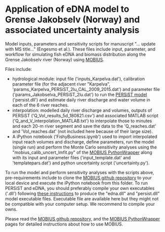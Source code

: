 # Application of eDNA model to Grense Jakobselv (Norway) and associated uncertainty analysis 
Model inputs, parameters and sensitivity scripts for manuscript "... update with MS title..." (Engesmo et al.).
These files include input, parameter, and workflow for simulating fish eDNA and biomass distribution along the Grense Jakobselv river (Norway) using [MOBIUS](https://doi.org/10.5194/gmd-14-1885-2021).

Files include: 
- hydrological module: input file ('inputs_Karpelva.dat'), calibration parameter file (for the adjacent river "Karpelva", 'params_Karpelva_PERSiST_2lu_CAL_2009_2015.dat') and parameter file ('params_Jakobselva_PERSiST_2lu.dat') to run the [PERSiST model](https://github.com/NIVANorge/Mobius/tree/master/Applications/Persist) ('persist.dll') and estimate daily river discharge and water volume in each of the 6 river reaches.
- interpolation: modelled daily river discharge and volumes, outputs of PERSiST ('Q_Vol_results_5d_180821.csv') and associated MATLAB script ('Q_and_V_interpolation_MATLAB.txt') to interpolate those to minutes and each 20-m river segment and save the data to the 'Q_reaches.dat' and 'Vol_reaches.dat' (not included here because of their large size).
- A iPython notebook ('FishyBusiness.ipynb') used to import interpolated input reach volumes and discharge, define parameters, run the model (single run) and perform the Monte Carlo sensitivity analyses using the "mobius_calib_uncert_lmfit.py" of the [MOBIUS PythonWrapper](https://github.com/NIVANorge/Mobius/tree/master/PythonWrapper) along with its input and parameter files ('input_template.dat' and 'templatepars.dat') and python uncertainty script ('uncertainty.py').

To run the model and perform sensitivity analyses with the scripts above, pre-requirements include to clone the [MOBIUS github repository](https://github.com/NIVANorge/Mobius/tree/master) to your local device and execute the iPython notebook from this folder. To run PERSiST and eDNA, you should preferably compile your own executables ('.dll') following [these instructions](https://github.com/NIVANorge/Mobius#compile-a-model-run-it-and-make-some-changes) to produce the "edna.dll" and "persist.dll" model executable files. Executable file are available here but they might not be compatible with your computer setup. We recommend to compile your owns.

Please read the [MOBIUS github repository](https://github.com/NIVANorge/Mobius/tree/master), and the [MOBIUS PythonWrapper](https://github.com/NIVANorge/Mobius/tree/master/PythonWrapper) pages for detailed instructions about how to use MOBIUS.
